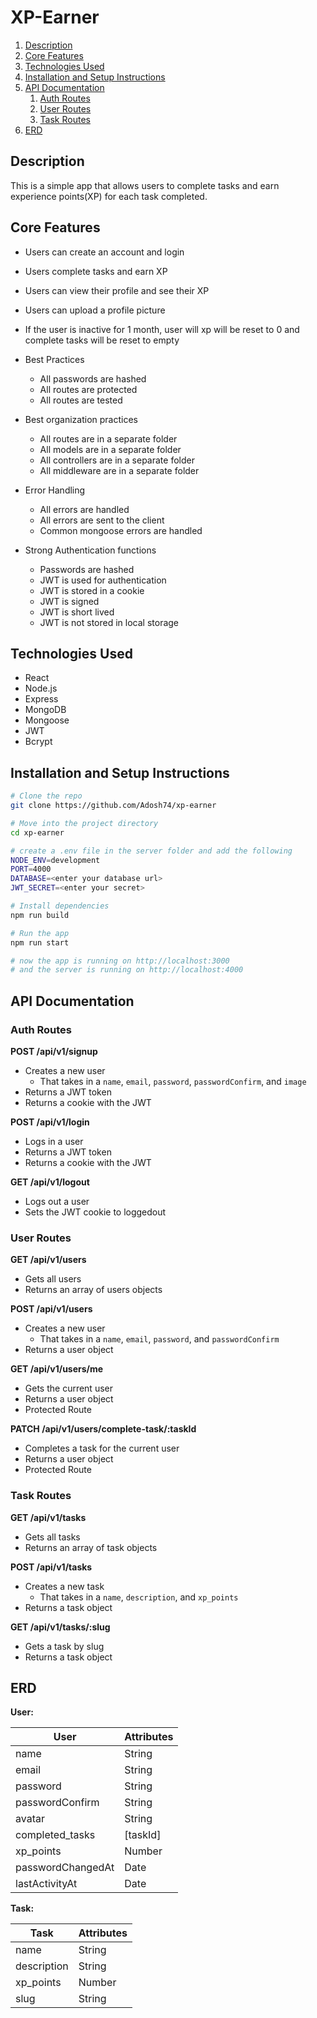 # XP-Earner

1. [Description](#description)
2. [Core Features](#core-features)
3. [Technologies Used](#technologies-used)
4. [Installation and Setup Instructions](#installation-and-setup-instructions)
5. [API Documentation](#api-documentation)
    1. [Auth Routes](#auth-routes)
    2. [User Routes](#user-routes)
    3. [Task Routes](#task-routes)
6. [ERD](#erd)

## Description

This is a simple app that allows users to complete tasks and earn experience points(XP) for each task completed.

## Core Features

-   Users can create an account and login
-   Users complete tasks and earn XP
-   Users can view their profile and see their XP
-   Users can upload a profile picture
-   If the user is inactive for 1 month, user will xp will be reset to 0 and complete tasks will be reset to empty

-   Best Practices
    -   All passwords are hashed
    -   All routes are protected
    -   All routes are tested
-   Best organization practices

    -   All routes are in a separate folder
    -   All models are in a separate folder
    -   All controllers are in a separate folder
    -   All middleware are in a separate folder

-   Error Handling

    -   All errors are handled
    -   All errors are sent to the client
    -   Common mongoose errors are handled

-   Strong Authentication functions
    -   Passwords are hashed
    -   JWT is used for authentication
    -   JWT is stored in a cookie
    -   JWT is signed
    -   JWT is short lived
    -   JWT is not stored in local storage

## Technologies Used

-   React
-   Node.js
-   Express
-   MongoDB
-   Mongoose
-   JWT
-   Bcrypt

## Installation and Setup Instructions

```bash
# Clone the repo
git clone https://github.com/Adosh74/xp-earner

# Move into the project directory
cd xp-earner

# create a .env file in the server folder and add the following
NODE_ENV=development
PORT=4000
DATABASE=<enter your database url>
JWT_SECRET=<enter your secret>

# Install dependencies
npm run build

# Run the app
npm run start

# now the app is running on http://localhost:3000
# and the server is running on http://localhost:4000
```

## API Documentation

### Auth Routes

**POST /api/v1/signup**

-   Creates a new user
    -   That takes in a `name`, `email`, `password`, `passwordConfirm`, and `image`
-   Returns a JWT token
-   Returns a cookie with the JWT

**POST /api/v1/login**

-   Logs in a user
-   Returns a JWT token
-   Returns a cookie with the JWT

**GET /api/v1/logout**

-   Logs out a user
-   Sets the JWT cookie to loggedout

### User Routes

**GET /api/v1/users**

-   Gets all users
-   Returns an array of users objects

**POST /api/v1/users**

-   Creates a new user
    -   That takes in a `name`, `email`, `password`, and `passwordConfirm`
-   Returns a user object

**GET /api/v1/users/me**

-   Gets the current user
-   Returns a user object
-   Protected Route

**PATCH /api/v1/users/complete-task/:taskId**

-   Completes a task for the current user
-   Returns a user object
-   Protected Route

### Task Routes

**GET /api/v1/tasks**

-   Gets all tasks
-   Returns an array of task objects

**POST /api/v1/tasks**

-   Creates a new task
    -   That takes in a `name`, `description`, and `xp_points`
-   Returns a task object

**GET /api/v1/tasks/:slug**

-   Gets a task by slug
-   Returns a task object

## ERD

**User:**

| User              | Attributes |
| ----------------- | ---------- |
| name              | String     |
| email             | String     |
| password          | String     |
| passwordConfirm   | String     |
| avatar            | String     |
| completed_tasks   | [taskId]   |
| xp_points         | Number     |
| passwordChangedAt | Date       |
| lastActivityAt    | Date       |

**Task:**

| Task        | Attributes |
| ----------- | ---------- |
| name        | String     |
| description | String     |
| xp_points   | Number     |
| slug        | String     |
